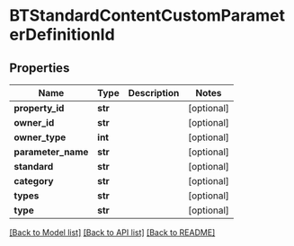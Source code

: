 # BTStandardContentCustomParameterDefinitionId

## Properties
Name | Type | Description | Notes
------------ | ------------- | ------------- | -------------
**property_id** | **str** |  | [optional] 
**owner_id** | **str** |  | [optional] 
**owner_type** | **int** |  | [optional] 
**parameter_name** | **str** |  | [optional] 
**standard** | **str** |  | [optional] 
**category** | **str** |  | [optional] 
**types** | **str** |  | [optional] 
**type** | **str** |  | [optional] 

[[Back to Model list]](../README.md#documentation-for-models) [[Back to API list]](../README.md#documentation-for-api-endpoints) [[Back to README]](../README.md)


